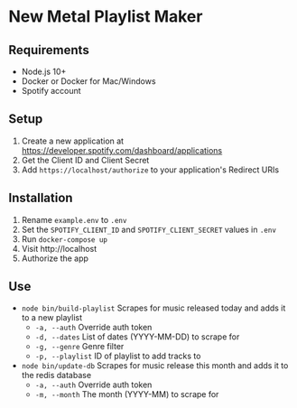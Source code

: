 # New Metal Playlist Maker

## Requirements
- Node.js 10+
- Docker or Docker for Mac/Windows
- Spotify account

## Setup
1. Create a new application at https://developer.spotify.com/dashboard/applications
1. Get the Client ID and Client Secret
1. Add `https://localhost/authorize` to your application's Redirect URIs

## Installation
1. Rename `example.env` to `.env`
1. Set the `SPOTIFY_CLIENT_ID` and `SPOTIFY_CLIENT_SECRET` values in `.env`
1. Run `docker-compose up`
1. Visit http://localhost
1. Authorize the app

## Use
- `node bin/build-playlist` Scrapes for music released today and adds it to a new playlist
  - `-a, --auth` Override auth token
  - `-d, --dates` List of dates (YYYY-MM-DD) to scrape for
  - `-g, --genre` Genre filter
  - `-p, --playlist` ID of playlist to add tracks to
- `node bin/update-db` Scrapes for music release this month and adds it to the redis database
  - `-a, --auth` Override auth token
  - `-m, --month` The month (YYYY-MM) to scrape for

